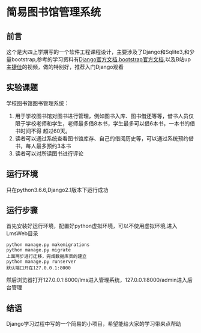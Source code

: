 # 简易图书馆管理系统
## 前言
这个是大四上学期写的一个软件工程课程设计，主要涉及了Django和Sqlite3,和少量bootstrap,参考的学习资料有[Django官方文档](https://docs.djangoproject.com/zh-hans/2.1/),[bootstrap官方文档](https://getbootstrap.com/),以及B站up主[捷佳](https://space.bilibili.com/179328791/#/)的视频，做的特别好，推荐入门Django观看
## 实验课题
学校图书馆图书管理系统：
 1. 用于学校图书馆对图书进行管理，例如图书入库、图书借还等等，借书人员仅限于学校老师和学生，老师最多借8本书，学生最多可以借6本书，一本书的借书时间不得 超过60天。
 2. 读者可以通过系统查看图书馆库存、自己的借阅历史等，可以通过系统预约借书，每人最多预约3本书
 3. 读者可以对所读图书进行评论
 
## 运行环境
只在python3.6.6,Django2.1版本下运行成功
## 运行步骤
首先安装好运行环境，配置好python虚拟环境，可以不使用虚拟环境,进入LmsWeb目录
```
python manage.py makemigrations
python manage.py migrate
上面两步进行迁移，完成数据库表的建立
python manage.py runserver
默认端口开在127.0.0.1:8000
```
然后浏览器打开127.0.0.1:8000/lms进入管理系统，127.0.0.1:8000/admin进入后台管理
## 结语
Django学习过程中写的一个简易的小项目，希望能给大家的学习带来点帮助